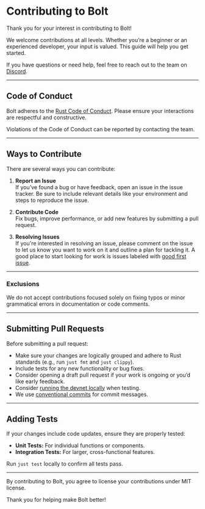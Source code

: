 # Contributing to Bolt

Thank you for your interest in contributing to Bolt! 

We welcome contributions at all levels. Whether you’re a beginner or an experienced developer, your input is valued. This guide will help you get started.

If you have questions or need help, feel free to reach out to the team on [Discord](https://discord.com/invite/Q8xAsuCVrT).

---

## Code of Conduct

Bolt adheres to the [Rust Code of Conduct](https://www.rust-lang.org/policies/code-of-conduct). Please ensure your interactions are respectful and constructive.  

Violations of the Code of Conduct can be reported by contacting the team.

---

## Ways to Contribute

There are several ways you can contribute:

1. **Report an Issue**  
   If you’ve found a bug or have feedback, open an issue in the issue tracker. Be sure to include relevant details like your environment and steps to reproduce the issue.

2. **Contribute Code**  
   Fix bugs, improve performance, or add new features by submitting a pull request.

3. **Resolving Issues**  
   If you're interested in resolving an issue, please comment on the issue to let us know you want to work on it and outline a plan for tackling it. A good place to start looking for work is issues labeled with [good first issue](https://github.com/chainbound/bolt/issues?q=is%3Aissue%20state%3Aopen%20label%3AD-good-first-issue).

---

### Exclusions  

We do not accept contributions focused solely on fixing typos or minor grammatical errors in documentation or code comments.

---

## Submitting Pull Requests  

Before submitting a pull request:  
- Make sure your changes are logically grouped and adhere to Rust standards (e.g., run `just fmt` and `just clippy`).
- Include tests for any new functionality or bug fixes.
- Consider opening a draft pull request if your work is ongoing or you’d like early feedback.
- Consider [running the devnet locally](README.md#Running-the-devnet) when testing.
- We use [conventional commits](https://www.conventionalcommits.org/en/v1.0.0/) for commit messages.

---

## Adding Tests  

If your changes include code updates, ensure they are properly tested:  
- **Unit Tests:** For individual functions or components.  
- **Integration Tests:** For larger, cross-functional features.  

Run `just test` locally to confirm all tests pass.

---

By contributing to Bolt, you agree to license your contributions under MIT license.

Thank you for helping make Bolt better!
